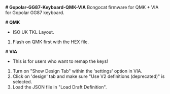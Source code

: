 **# Gopolar-GG87-Keyboard-QMK-VIA**
Bongocat firmware for QMK + VIA for Gopolar GG87 keyboard.

**# QMK**
- ISO UK TKL Layout.
1. Flash on QMK first with the HEX file.
   
**# VIA**
- This is for users who want to remap the keys!
1. Turn on "Show Design Tab" within the 'settings' option in VIA.
2. Click on 'design' tab and make sure "Use V2 definitions (deprecated)" is selected.
3. Load the JSON file in "Load Draft Definition".
